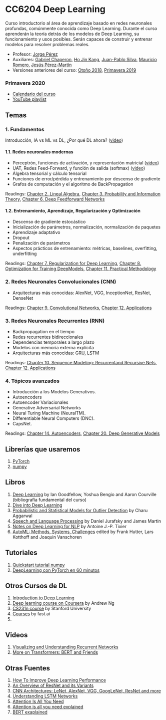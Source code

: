 # CC6204 Deep Learning

Curso introductorio al área de aprendizaje basado en redes neuronales profundas, comúnmente conocida como Deep Learning. Durante el curso aprenderán la teoría detrás de los modelos de Deep Learning, su funcionamiento y usos posibles. Serán capaces de construir y entrenar modelos para resolver problemas reales.

* Profesor: [Jorge Pérez](https://users.dcc.uchile.cl/~jperez/)
* Auxiliares: [Gabriel Chaperon](https://avatars3.githubusercontent.com/u/21991723?s=64&v=4), [Ho Jin Kang](https://github.com/hojink1996), [Juan-Pablo Silva](https://github.com/juanpablos), [Mauricio Romero](https://github.com/fluowhy), [Jesús Pérez-Martín](https://jssprz.github.io/)
* Versiones anteriores del curso: [Otoño 2018](versiones_anteriores/2018), [Primavera 2019](versiones_anteriores/2019)

### Primavera 2020
* [Calendario del curso](2020/calendar.md)
* [YouTube playlist](https://www.youtube.com/playlist?list=PLBjZ-ginWc1e0_Dp4heHglsjJmacV_F20)

## Temas

### 1. Fundamentos

Introducción, IA vs ML vs DL, ¿Por qué DL ahora? ([video](https://www.youtube.com/watch?v=BASByOlqqkc&list=PLBjZ-ginWc1e0_Dp4heHglsjJmacV_F20&index=1))

#### 1.1. Redes neuronales modernas

* Perceptrón, funciones de activación, y representación matricial ([video](https://www.youtube.com/watch?v=mDCxK2Pu0mA&list=PLBjZ-ginWc1e0_Dp4heHglsjJmacV_F20&index=2))
* UAT, Redes Feed-Forward, y función de salida (softmax) ([video](https://www.youtube.com/watch?v=eV-N1ozcZrk&list=PLBjZ-ginWc1e0_Dp4heHglsjJmacV_F20&index=3))
* Álgebra tensorial y cálculo tensorial
* Funciones de error/pérdida y entrenamiento por descenso de gradiente
* Grafos de computación y el algoritmo de BackPropagation

Readings: [Chapter 2. Lineal Algebra](http://www.deeplearningbook.org/contents/linear_algebra.html), [Chapter 3. Probability and Information Theory](http://www.deeplearningbook.org/contents/prob.html), [Chapter 6. Deep Feedforward Networks](http://www.deeplearningbook.org/contents/mlp.html)

#### 1.2. Entrenamiento, Aprendizaje, Regularización y Optimización

* Descenso de gradiente estocástico
* Inicialización de parámetros, normalización, normalización de paquetes
* Aprendizaje adaptativo 
* Dropout 
* Penalización de parámetros
* Aspectos prácticos de entrenamiento: métricas, baselines, overfitting, underfitting

Readings: [Chapter 7. Regularization for Deep Learning](http://www.deeplearningbook.org/contents/regularization.html), [Chapter 8. Optimization for Training DeepModels](http://www.deeplearningbook.org/contents/optimization.html), [Chapter 11. Practical Methodology](http://www.deeplearningbook.org/contents/guidelines.html)

### 2. Redes Neuronales Convolucionales (CNN)

* Arquitecturas más conocidas: AlexNet, VGG, InceptionNet, ResNet, DenseNet

Readings: [Chapter 9. Convolutional Networks](http://www.deeplearningbook.org/contents/convnets.html), [Chapter 12. Applications](http://www.deeplearningbook.org/contents/applications.html)

### 3. Redes Neuronales Recurrentes (RNN)

* Backpropagation en el tiempo 
* Redes recurrentes bidireccionales
* Dependencias temporales a largo plazo
* Modelos con memoria externa explícita
* Arquitecturas más conocidas: GRU, LSTM

Readings: [Chapter 10. Sequence Modeling: Recurrentand Recursive Nets](http://www.deeplearningbook.org/contents/rnn.html), [Chapter 12. Applications](http://www.deeplearningbook.org/contents/applications.html)

### 4. Tópicos avanzados

* Introducción a los Modelos Generativos.
* Autoencoders
* Autoencoder Variacionales
* Generative Adversarial Networks
* Neural Turing Machine (NeuralTM).
* Differentiable Neural Computers (DNC).
* CapsNet.

Readings: [Chapter 14. Autoencoders](http://www.deeplearningbook.org/contents/autoencoders.html), [Chapter 20. Deep Generative Models](http://www.deeplearningbook.org/contents/generative_models.html)

## Librerías que usaremos
1. [PyTorch](https://pytorch.org/)
2. [numpy](https://numpy.org/)

## Libros
1. [Deep Learning](http://www.deeplearningbook.org/) by Ian Goodfellow, Yoshua Bengio and Aaron Courville (bibliografía fundamental del curso)
2. [Dive into Deep Learning](https://d2l.ai/)
3. [Probabilistic and Statistical Models for Outlier Detection](https://www.springer.com/cda/content/document/cda_downloaddocument/9783319475776-c1.pdf?SGWID=0-0-45-1597574-p180317591) by Charu Aggarwal
4. [Speech and Language Processing](https://web.stanford.edu/~jurafsky/slp3/ed3book.pdf) by Daniel Jurafsky and James Martin
5. [Notes on Deep Learning for NLP](https://arxiv.org/abs/1808.09772) by Antoine J.-P. Tixier
6. [AutoML: Methods, Systems, Challenges](https://www.automl.org/book/) edited by Frank Hutter, Lars Kotthoff and Joaquin Vanschoren

## Tutoriales
1. [Quickstart tutorial numpy](https://docs.scipy.org/doc/numpy-dev/user/quickstart.html)
2. [DeepLearning con PyTorch en 60 minutos](http://pytorch.org/tutorials/beginner/deep_learning_60min_blitz.html)

## Otros Cursos de DL
1. [Introduction to Deep Learning](http://introtodeeplearning.com/)
2. [Deep learning course on Coursera](https://www.coursera.org/specializations/deep-learning) by Andrew Ng
3. [CS231n course](http://cs231n.stanford.edu/) by Stanford University
4. [Courses](http://www.fast.ai/) by fast.ai
5. 

## Videos
1. [Visualizing and Understanding Recurrent Networks](https://skillsmatter.com/skillscasts/6611-visualizing-and-understanding-recurrent-networks)
2. [More on Transformers: BERT and Friends](https://tv.vera.com.uy/video/55388)

## Otras Fuentes
1. [How To Improve Deep Learning Performance](https://machinelearningmastery.com/improve-deep-learning-performance/)
2. [An Overview of ResNet and its Variants](https://towardsdatascience.com/an-overview-of-resnet-and-its-variants-5281e2f56035)
2. [CNN Architectures: LeNet, AlexNet, VGG, GoogLeNet, ResNet and more](https://medium.com/@sidereal/cnns-architectures-lenet-alexnet-vgg-googlenet-resnet-and-more-666091488df5)
3. [Understanding LSTM Networks](http://colah.github.io/posts/2015-08-Understanding-LSTMs/)
4. [Attention Is All You Need](https://arxiv.org/abs/1706.03762)
5. [Attention is all you need explained](http://mlexplained.com/2017/12/29/attention-is-all-you-need-explained/)
6. [BERT exaplained](http://mlexplained.com/2019/01/07/paper-dissected-bert-pre-training-of-deep-bidirectional-transformers-for-language-understanding-explained/)
